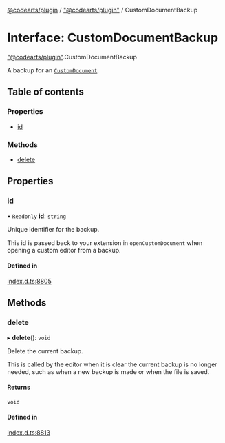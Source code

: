 [@codearts/plugin](../README.md) / ["@codearts/plugin"](../modules/_codearts_plugin_.md) / CustomDocumentBackup

# Interface: CustomDocumentBackup

["@codearts/plugin"](../modules/_codearts_plugin_.md).CustomDocumentBackup

A backup for an [`CustomDocument`](codearts_plugin_.CustomDocument.md).

## Table of contents

### Properties

- [id](codearts_plugin_.CustomDocumentBackup.md#id)

### Methods

- [delete](codearts_plugin_.CustomDocumentBackup.md#delete)

## Properties

### id

• `Readonly` **id**: `string`

Unique identifier for the backup.

This id is passed back to your extension in `openCustomDocument` when opening a custom editor from a backup.

#### Defined in

[index.d.ts:8805](https://github.com/huaweicloud/cloudide-plugin-api/blob/5055bbd/index.d.ts#L8805)

## Methods

### delete

▸ **delete**(): `void`

Delete the current backup.

This is called by the editor when it is clear the current backup is no longer needed, such as when a new backup
is made or when the file is saved.

#### Returns

`void`

#### Defined in

[index.d.ts:8813](https://github.com/huaweicloud/cloudide-plugin-api/blob/5055bbd/index.d.ts#L8813)
